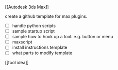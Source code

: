 [[Autodesk 3ds Max]]

create a github template for max plugins.
- [ ] handle python scripts
- [ ] sample startup script
- [ ] sample how to hook up a tool. e.g. button or menu
- [ ] maxscript
- [ ] install instructions template
- [ ] what parts to modify template

[[tool idea]]